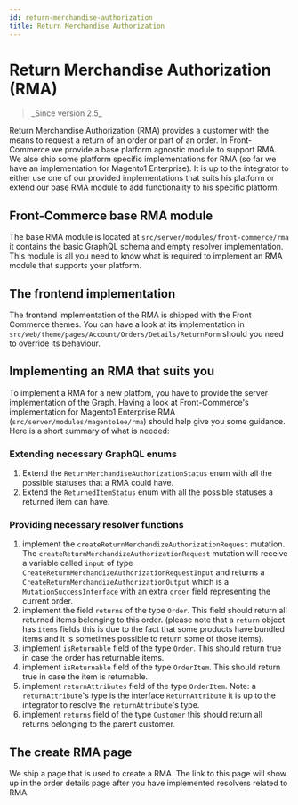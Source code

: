 ```yaml
---
id: return-merchandise-authorization
title: Return Merchandise Authorization
---
```


# Return Merchandise Authorization (RMA)

<blockquote class="feature--new">
_Since version 2.5_
</blockquote>

Return Merchandise Authorization (RMA) provides a customer with the means to request a return of an order or part of an order. In Front-Commerce we provide a base platform agnostic module to support RMA. We also ship some platform specific implementations for RMA (so far we have an implementation for Magento1 Enterprise). It is up to the integrator to either use one of our provided implementations that suits his platform or extend our base RMA module to add functionality to his specific platform.

## Front-Commerce base RMA module

The base RMA module is located at `src/server/modules/front-commerce/rma` it contains the basic GraphQL schema and empty resolver implementation. This module is all you need to know what is required to implement an RMA module that supports your platform.

## The frontend implementation

The frontend implementation of the RMA is shipped with the Front Commerce themes. You can have a look at its implementation in `src/web/theme/pages/Account/Orders/Details/ReturnForm` should you need to override its behaviour.

## Implementing an RMA that suits you

To implement a RMA for a new platfom, you have to provide the server implementation of the Graph. Having a look at Front-Commerce's implementation for Magento1 Enterprise RMA (`src/server/modules/magento1ee/rma`) should help give you some guidance. Here is a short summary of what is needed:

### Extending necessary GraphQL enums

1. Extend the `ReturnMerchandiseAuthorizationStatus` enum with all the possible statuses that a RMA could have.
2. Extend the `ReturnedItemStatus` enum with all the possible statuses a returned item can have.

### Providing necessary resolver functions

1. implement the `createReturnMerchandizeAuthorizationRequest` mutation. The `createReturnMerchandizeAuthorizationRequest` mutation will receive a variable called `input` of type `CreateReturnMerchandizeAuthorizationRequestInput` and returns a `CreateReturnMerchandizeAuthorizationOutput` which is a `MutationSuccessInterface` with an extra `order` field representing the current order.
1. implement the field `returns` of the type `Order`. This field should return all returned items belonging to this order. (please note that a `return` object has `items` fields this is due to the fact that some products have bundled items and it is sometimes possible to return some of those items).
1. implement `isReturnable` field of the type `Order`. This should return true in case the order has returnable items.
1. implement `isReturnable` field of the type `OrderItem`. This should return true in case the item is  returnable.
1. implement `returnAttributes` field of the type `OrderItem`. Note: a `returnAttribute`'s type is the interface `ReturnAttribute` it is up to the integrator to resolve the `returnAttribute`'s type.
1. implement `returns` field of the type `Customer` this should return all returns belonging to the parent customer.

## The create RMA page

We ship a page that is used to create a RMA. The link to this page will show up in the order details page after you have implemented resolvers related to RMA.
